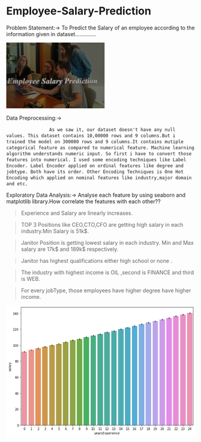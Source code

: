 # Employee-Salary-Prediction
Problem Statement:->
                    To Predict the Salary of an employee according to the information given in dataset..............
                    
                    
![Picture!](https://github.com/gunjan01aggarwal/Employee-Salary-Prediction/blob/main/Image.jpg)


Data Preprocessing:->

                    As we saw it, our dataset doesn't have any null values. This dataset contains 10,00000 rows and 9 columns.But i trained the model on 300000 rows and 9 columns.It contains mutiple categorical feature as compared to numerical feature. Machine learning algorithm understands numeric input. So first i have to convert those features into numerical. I used some encoding techniques like Label Encoder. Label Encoder applied on ordinal features like degree and jobtype. Both have its order. Other Encoding Techniques is One Hot Encoding which applied on nominal features like industry,major domain and etc. 
                    
Exploratory Data Analysis:->
Analyse each feature by using seaborn and matplotlib library.How correlate the features with each other??


> Experience and Salary are linearly increases.

> TOP 3 Positions like CEO,CTO,CFO are getting high salary in each industry.Min Salary is 51k$.

> Janitor Position is getting lowest salary in each industry. Min and Max salary are 17k$ and 189k$ respectively.

> Janitor has highest qualifications either high school or none .

> The industry with highest income is OIL ,second is FINANCE and third is WEB.

> For every jobType, those employees have higher degree have higher income.


![Experience v/s Salary](https://github.com/gunjan01aggarwal/Employee-Salary-Prediction/blob/main/experience.png)


